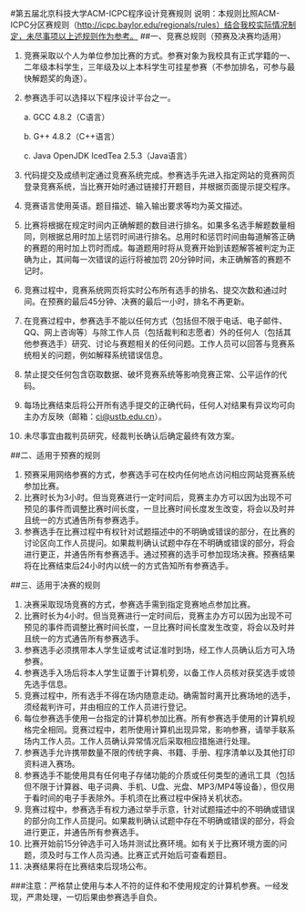 #第五届北京科技大学ACM-ICPC程序设计竞赛规则
说明：本规则比照ACM-ICPC分区赛规则（http://icpc.baylor.edu/regionals/rules）结合我校实际情况制定，未尽事项以上述规则作为参考。
##一、竞赛总规则（预赛及决赛均适用）
1.	竞赛采取以个人为单位参加比赛的方式。参赛对象为我校具有正式学籍的一、二年级本科学生，三年级及以上本科学生可挂星参赛（不参加排名，可参与最快解题奖的角逐）。
2.	参赛选手可以选择以下程序设计平台之一。
    
    a.	GCC 4.8.2（C语言）
    
    b.	G++ 4.8.2（C++语言）
    
    c.	Java OpenJDK IcedTea 2.5.3（Java语言）
3.	代码提交及成绩判定通过竞赛系统完成。参赛选手先进入指定网站的竞赛网页登录竞赛系统，当比赛开始时通过链接打开题目，并根据页面提示提交程序。
4.	竞赛语言使用英语。题目描述、输入输出要求等均为英文描述。
5.	比赛将根据在规定时间内正确解题的数目进行排名。如果多名选手解题数量相同，则根据总用时加上惩罚时间进行排名。总用时和惩罚时间由每道解答正确的赛题的用时加上罚时而成。每道题用时将从竞赛开始到该题解答被判定为正确为止，其间每一次错误的运行将被加罚 20分钟时间，未正确解答的赛题不记时。
6.	竞赛过程中，竞赛系统网页将实时公布所有选手的排名、提交次数和通过时间。在预赛的最后45分钟、决赛的最后一小时，排名不再更新。
7.	在竞赛过程中，参赛选手不能以任何方式（包括但不限于电话、电子邮件、QQ、网上咨询等）与除工作人员（包括裁判和志愿者）外的任何人（包括其他参赛选手）研究、讨论与赛题相关的任何问题。工作人员可以回答与竞赛系统相关的问题，例如解释系统错误信息。
8.	禁止提交任何包含窃取数据、破坏竞赛系统等影响竞赛正常、公平运作的代码。
9.	每场比赛结束后将公开所有选手提交的正确代码，任何人对结果有异议均可向主办方反映（邮箱：ci@ustb.edu.cn）。
10.	未尽事宜由裁判员研究，经裁判长确认后确定最终有效方案。

##二、适用于预赛的规则
1.	预赛采用网络参赛的方式，参赛选手可在校内任何地点访问相应网站竞赛系统参加比赛。
2.	比赛时长为3小时。但当竞赛进行一定时间后，竞赛主办方可以因为出现不可预见的事件而调整比赛时间长度，一旦比赛时间长度发生改变，将会以及时并且统一的方式通告所有参赛选手。
3.	参赛选手在比赛过程中有权针对试题描述中的不明确或错误的部分，在比赛的讨论区向工作人员提问。如果裁判确认试题中存在不明确或错误的部分，将会进行更正，并通告所有参赛选手。通过预赛的选手可参加现场决赛。预赛结果将在比赛结束后24小时内以统一的方式告知所有参赛选手。

##三、适用于决赛的规则
1.	决赛采取现场竞赛的方式，参赛选手需到指定竞赛地点参加比赛。
2.	比赛时长为4小时。但当竞赛进行一定时间后，竞赛主办方可以因为出现不可预见的事件而调整比赛时间长度，一旦比赛时间长度发生改变，将会以及时并且统一的方式通告所有参赛选手。
3.	参赛选手必须携带本人学生证或考试证准时到场，经工作人员确认后方可入场参赛。
4.	参赛选手入场后将本人学生证置于计算机旁，以备工作人员核对获奖选手或领先选手信息。
5.	竞赛过程中，所有选手不得在场内随意走动。确需暂时离开比赛场地的选手，须经裁判许可，并由相应的工作人员进行登记。
6.	每位参赛选手使用一台指定的计算机参加比赛。所有参赛选手使用的计算机规格完全相同。竞赛过程中，若所使用计算机出现异常，影响参赛，请举手联系场内工作人员。工作人员确认异常情况后采取相应措施进行处理。
7.	参赛选手允许携带数量不限的传统字典、书籍、手册、程序清单以及其他打印资料进入赛场。
8.	参赛选手不能使用具有任何电子存储功能的介质或任何类型的通讯工具（包括但不限于计算器、电子词典、手机、U盘、光盘、MP3/MP4等设备），但仅用于看时间的电子手表除外。手机须在比赛过程中保持关机状态。
9.	竞赛过程中，参赛选手有权力通过举手示意，针对试题描述中的不明确或错误的部分向工作人员提问。如果裁判确认试题中存在不明确或错误的部分，将会进行更正，并通告所有参赛选手。
10.	比赛开始前15分钟选手可入场并测试比赛环境。如有关于比赛环境方面的问题，须及时与工作人员沟通。比赛正式开始后可查看题目。
11.	决赛结果将在比赛结束后现场公布。

###注意：严格禁止使用与本人不符的证件和不使用规定的计算机参赛。一经发现，严肃处理，一切后果由参赛选手自负。

